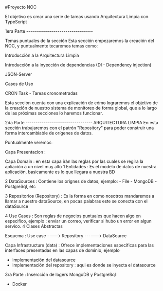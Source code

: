 #Proyecto NOC

El objetivo es crear una serie de tareas usando Arquitectura Limpia con TypeScript

1era Parte ----------------------------------

Temas puntuales de la sección
Esta sección empezaremos la creación del NOC, y puntualmente tocaremos temas como:



Introducción a la Arquitectura Limpia

Introducción a la inyección de dependencias (DI - Dependency injection)

JSON-Server

Casos de Uso

CRON Task - Tareas cronometradas

Esta sección cuenta con una explicación de cómo lograremos el objetivo de la creación de nuestro sistema de monitoreo de forma global, que a lo largo de las próximas secciones lo haremos funcionar.


2da Parte ----------------------------------
ARQUITECTURA LIMPIA
En esta sección trabajaremos con el patrón "Repository" para poder construir una forma intercambiable de orígenes de datos.

Puntualmente veremos:

Capa Presentacion : 



Capa Domain : en esta capa irán las reglas por las cuales se regira la apliación a un nivel muy alto
1 Entidades : Es el modelo de datos de nuestra aplicación, basicamente es lo que llegara a nuestra BD

2 DataSources : Contiene los orignes de datos, ejemplo:
                - File
                - MongoDB
                -PostgreSql, etc

3 Repositorios (Repository) : Es la forma en como nosotros mandaremos a llamar a nuestro dataSource, en pocas palabras este se conecta con el dataSource

4 Use Cases : Son reglas de negocios puntuales que hacen algo en especifico, ejemplo : enviar un correo, verificar si hubo un error en algun servico.
4 Clases Abstractas


Esquema : 
                     Use case ----> Repository ------> DataSource

Capa Infrastructure (data) : Ofrece implementaciones específicas para las interfaces presentadas en las capas de dominio, ejemplo
  - Implementación del datasource
  - Implementación del repository : aqui es donde se inyecta el datasource





3ra Parte : Insercción de logers MongoDB y PostgreSql
  - Docker
  
